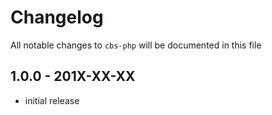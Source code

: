 # Changelog

All notable changes to `cbs-php` will be documented in this file

## 1.0.0 - 201X-XX-XX

- initial release
